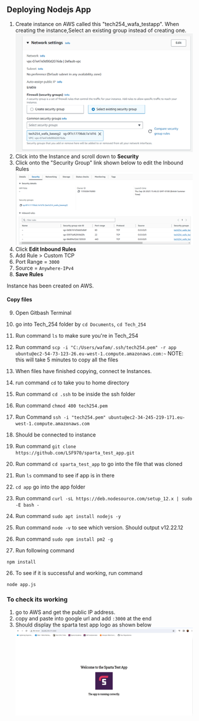 ## Deploying Nodejs App

1. Create instance on AWS called this "tech254_wafa_testapp". When creating the instance,Select an existing group instead of creating one.
![](network_settings.png)
2. Click into the Instance and scroll down to **Security**
3. Click onto the "Security Group" link shown below to edit the Inbound Rules
![](security_group_link.png)
4. Click **Edit Inbound Rules**
5. Add Rule > Custom TCP 
6. Port Range = `3000`
7. Source = `Anywhere-IPv4`
8. **Save Rules**

Instance has been created on AWS.

#### Copy files 
9. Open Gitbash Terminal
10. go into Tech_254 folder by `cd Documents`, `cd Tech_254`
11. Run command `ls` to make sure you're in Tech_254
12. Run command `scp -i "C:/Users/wafam/.ssh/tech254.pem" -r app ubuntu@ec2-54-73-123-26.eu-west-1.compute.amazonaws.com:~`
NOTE: this will take 5 minutes to copy all the files 

13. When files have finished copying, connect te Instances.
14. run command `cd` to take you to home directory 
15. Run command `cd .ssh` to be inside the ssh folder
14. Run command `chmod 400 tech254.pem`
15. Run Command `ssh -i "tech254.pem" ubuntu@ec2-34-245-219-171.eu-west-1.compute.amazonaws.com`
16. Should be connected to instance

17. Run command `git clone https://github.com/LSF970/sparta_test_app.git`
18. Run command `cd sparta_test_app` to go into the file that was cloned
19. Run `ls` command to see if app is in there
20. `cd app` go into the app folder
21. Run command `curl -sL https://deb.nodesource.com/setup_12.x | sudo -E bash -`
22. Run command `sudo apt install nodejs -y`
23. Run command ```node -v``` to see which version. Should output v12.22.12
24. Run command `sudo npm install pm2 -g`
25. Run following command 
```
npm install
```
26. To see if it is successful and working, run command
```
node app.js
```
### To check its working
1. go to AWS and get the public IP address. 
2. copy and paste into google url and add `:3000` at the end
3. Should display the sparta test app logo as shown below
![](working_fine.png)